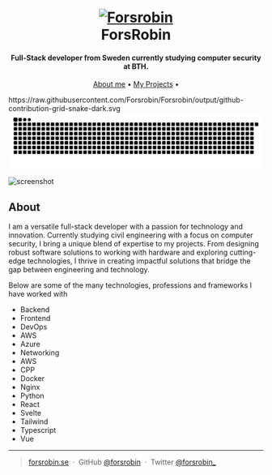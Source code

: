 
<h1 align="center">
  <br>
  <a href="https://www.forsrobin.se/"><img src="https://www.forsrobin.se/logo.png" alt="Forsrobin" width="200"></a>
  <br>
  ForsRobin
  <br>
</h1>

<h4 align="center">Full-Stack developer from Sweden currently studying computer security at BTH.</h4>

<p align="center">
  <a href="#about">About me</a> •
  <a href="#projects">My Projects</a> •
</p>
https://raw.githubusercontent.com/Forsrobin/Forsrobin/output/github-contribution-grid-snake-dark.svg
<picture>
  <source media="(prefers-color-scheme: dark)" srcset="https://raw.githubusercontent.com/Forsrobin/Forsrobin/output/github-contribution-grid-snake-dark.svg">
  <source media="(prefers-color-scheme: light)" srcset="https://raw.githubusercontent.com/Forsrobin/Forsrobin/output/github-contribution-grid-snake.svg">
  <img alt="github contribution grid snake animation" src="https://raw.githubusercontent.com/Forsrobin/Forsrobin/output/github-contribution-grid-snake.svg">
</picture>


![screenshot](https://cdn.discordapp.com/attachments/955945383740207104/1116122355207508018/image.png)

## About

I am a versatile full-stack developer with a passion for technology and innovation. Currently studying civil engineering with a focus on computer security, I bring a unique blend of expertise to my projects. From designing robust software solutions to working with hardware and exploring cutting-edge technologies, I thrive in creating impactful solutions that bridge the gap between engineering and technology.

Below are some of the many technologies, professions and frameworks I have worked with

* Backend
* Frontend
* DevOps
* AWS
* Azure
* Networking
* AWS
* CPP
* Docker
* Nginx
* Python
* React
* Svelte
* Tailwind
* Typescript
* Vue

---

> [forsrobin.se](https://www.forsrobin.se/) &nbsp;&middot;&nbsp;
> GitHub [@forsrobin](https://github.com/Forsrobin) &nbsp;&middot;&nbsp;
> Twitter [@forsrobin_](https://twitter.com/Forsrobin_)

